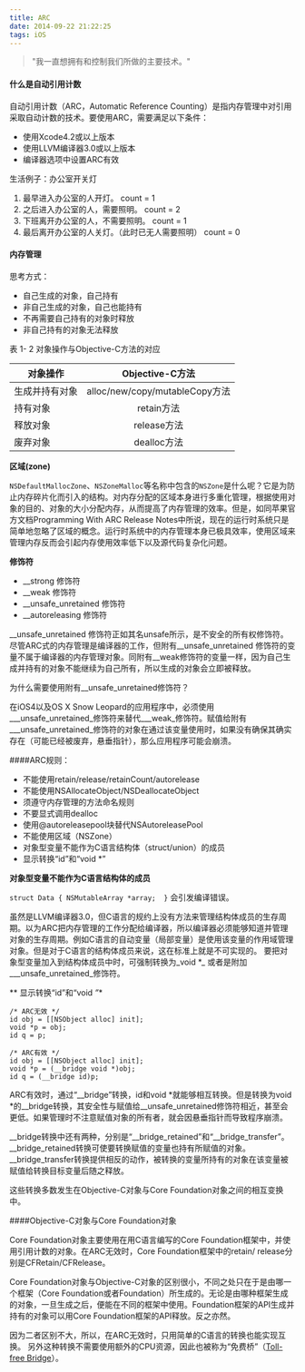 ```yaml
---
title: ARC
date: 2014-09-22 21:22:25
tags: iOS
---
```



> "我一直想拥有和控制我们所做的主要技术。" 


#### 什么是自动引用计数
自动引用计数（ARC，Automatic Reference Counting）是指内存管理中对引用采取自动计数的技术。要使用ARC，需要满足以下条件：

* 使用Xcode4.2或以上版本
* 使用LLVM编译器3.0或以上版本
* 编译器选项中设置ARC有效
	
生活例子：办公室开关灯
	
1. 最早进入办公室的人开灯。 count = 1
2. 之后进入办公室的人，需要照明。 count = 2
3. 下班离开办公室的人，不需要照明。 count = 1
4. 最后离开办公室的人关灯。（此时已无人需要照明） count = 0
	 
#### 内存管理
思考方式：

* 自己生成的对象，自己持有
* 非自己生成的对象，自己也能持有
* 不再需要自己持有的对象时释放
* 非自己持有的对象无法释放



表 1- 2 对象操作与Objective-C方法的对应

| 对象操作        | Objective-C方法| 
| ------------- | :-------------:| 
| 生成并持有对象  | alloc/new/copy/mutableCopy方法 | 
| 持有对象     	| retain方法      | 
| 释放对象 		| release方法     |
| 废弃对象 	 	| dealloc方法	  |


**区域(zone)**

`NSDefaultMallocZone`、`NSZoneMalloc`等名称中包含的`NSZone`是什么呢？它是为防止内存碎片化而引入的结构。对内存分配的区域本身进行多重化管理，根据使用对象的目的、对象的大小分配内存，从而提高了内存管理的效率。但是，如同苹果官方文档Programming With ARC Release Notes中所说，现在的运行时系统只是简单地忽略了区域的概念。运行时系统中的内存管理本身已极具效率，使用区域来管理内存反而会引起内存使用效率低下以及源代码复杂化问题。

**修饰符**

* __strong 修饰符
* __weak 修饰符
* __unsafe_unretained 修饰符
* __autoreleasing 修饰符

\_\_unsafe_unretained 修饰符正如其名unsafe所示，是不安全的所有权修饰符。尽管ARC式的内存管理是编译器的工作，但附有\_\_unsafe_unretained 修饰符的变量不属于编译器的内存管理对象。同附有\_\_weak修饰符的变量一样，因为自己生成并持有的对象不能继续为自己所有，所以生成的对象会立即被释放。
		
为什么需要使用附有\_\_unsafe_unretained修饰符？

在iOS4以及OS X Snow Leopard的应用程序中，必须使用_\_\_unsafe_unretained_修饰符来替代_\_\_weak_修饰符。赋值给附有_\_\_unsafe_unretained_修饰符的对象在通过该变量使用时，如果没有确保其确实存在（可能已经被废弃，悬垂指针），那么应用程序可能会崩溃。
		
####ARC规则：
	
* 不能使用retain/release/retainCount/autorelease
* 不能使用NSAllocateObject/NSDeallocateObject
* 须遵守内存管理的方法命名规则
* 不要显式调用dealloc
* 使用@autoreleasepool块替代NSAutoreleasePool
* 不能使用区域（NSZone）
* 对象型变量不能作为C语言结构体（struct/union）的成员
* 显示转换“id”和“void *”

**对象型变量不能作为C语言结构体的成员**

`struct Data {
    NSMutableArray *array; 
}`
会引发编译错误。

虽然是LLVM编译器3.0，但C语言的规约上没有方法来管理结构体成员的生存周期。以为ARC把内存管理的工作分配给编译器，所以编译器必须能够知道并管理对象的生存周期。例如C语言的自动变量（局部变量）是使用该变量的作用域管理对象。但是对于C语言的结构体成员来说，这在标准上就是不可实现的。
		要把对象型变量加入到结构体成员中时，可强制转换为_void *_ 或者是附加_\_\_unsafe_unretained_修饰符。
		
** 显示转换“id”和“void *”**

```
/* ARC无效 */
id obj = [[NSObject alloc] init];
void *p = obj;
id q = p;
	
/* ARC有效 */
id obj = [[NSObject alloc] init];
void *p = (__bridge void *)obj;
id q = (__bridge id)p;
```
		
ARC有效时，通过“\_\_bridge”转换，id和void \*就能够相互转换。但是转换为void \*的\_\_bridge转换，其安全性与赋值给__unsafe_unretained修饰符相近，甚至会更低。如果管理时不注意赋值对象的所有者，就会因悬垂指针而导致程序崩溃。

\_\_bridge转换中还有两种，分别是“\_\_bridge_retained”和“\_\_bridge_transfer”。
\_\_bridge_retained转换可使要转换赋值的变量也持有所赋值的对象。
\_\_bridge_transfer转换提供相反的动作，被转换的变量所持有的对象在该变量被赋值给转换目标变量后随之释放。

这些转换多数发生在Objective-C对象与Core Foundation对象之间的相互变换中。 
		
####Objective-C对象与Core Foundation对象 
		
Core Foundation对象主要使用在用C语言编写的Core Foundation框架中，并使用引用计数的对象。在ARC无效时，Core Foundation框架中的retain/ release分别是CFRetain/CFRelease。
		
Core Foundation对象与Objective-C对象的区别很小，不同之处只在于是由哪一个框架（Core Foundation或者Foundation）所生成的。无论是由哪种框架生成的对象，一旦生成之后，便能在不同的框架中使用。Foundation框架的API生成并持有的对象可以用Core Foundation框架的API释放。反之亦然。

因为二者区别不大，所以，在ARC无效时，只用简单的C语言的转换也能实现互换。		另外这种转换不需要使用额外的CPU资源，因此也被称为“免费桥”（[Toll-free Bridge][Bridge]）。
		
[Bridge]:https://developer.apple.com/library/ios/documentation/CoreFoundation/Conceptual/CFDesignConcepts/Articles/tollFreeBridgedTypes.html